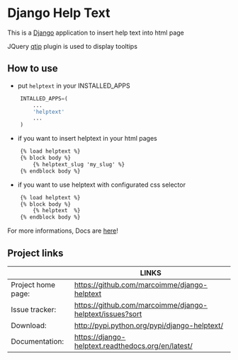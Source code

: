 Django Help Text
==================

This is a [Django](https://www.djangoproject.com/) application to insert help text into html page

JQuery [qtip](http://qtip2.com/) plugin is used to display tooltips

How to use
----------

- put ``helptext`` in your INSTALLED_APPS
```python
    INTALLED_APPS=(
        ...
        'helptext'
        ...
    )
```

- if you want to insert helptext in your html pages
```html
    {% load helptext %}
    {% block body %}
        {% helptext_slug 'my_slug' %}
    {% endblock body %}
```

- if you want to use helptext with configurated css selector
```html
    {% load helptext %}
    {% block body %}
        {% helptext  %}
    {% endblock body %}
```

For more informations, Docs are [here](https://django-helptext.readthedocs.org/en/latest/)!


Project links
-------------
||LINKS|
|--------------------|--------------------------------------------------------|
| Project home page: |https://github.com/marcoimme/django-helptext             |
| Issue tracker:     |https://github.com/marcoimme/django-helptext/issues?sort |
| Download:          |http://pypi.python.org/pypi/django-helptext/         |
| Documentation:     |https://django-helptext.readthedocs.org/en/latest/   |
